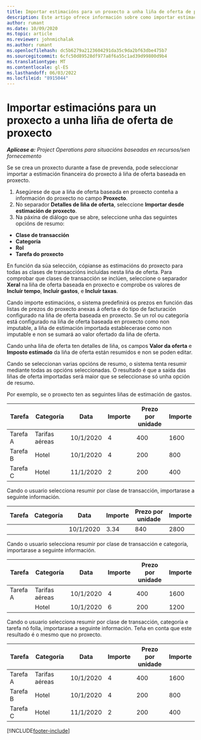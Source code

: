 ```yaml
---
title: Importar estimacións para un proxecto a unha liña de oferta de proxecto
description: Este artigo ofrece información sobre como importar estimacións dun proxecto a unha liña de cotización do proxecto.
author: rumant
ms.date: 10/09/2020
ms.topic: article
ms.reviewer: johnmichalak
ms.author: rumant
ms.openlocfilehash: dc5b6279a2123604291da35c9da2bf63dbe475b7
ms.sourcegitcommit: 6cfc50d89528df977a8f6a55c1ad39d99800d9b4
ms.translationtype: MT
ms.contentlocale: gl-ES
ms.lasthandoff: 06/03/2022
ms.locfileid: "8915044"
---
```

# <a name="import-estimates-for-a-project-to-a-project-quote-line"></a>Importar estimacións para un proxecto a unha liña de oferta de proxecto

_**Aplícase a:** Project Operations para situacións baseadas en recursos/sen fornecemento_


Se se crea un proxecto durante a fase de prevenda, pode seleccionar importar a estimación financeira do proxecto á liña de oferta baseada en proxecto.

1. Asegúrese de que a liña de oferta baseada en proxecto conteña a información do proxecto no campo **Proxecto**.
2. No separador **Detalles de liña de oferta**, seleccione **Importar desde estimación de proxecto**.
3. Na páxina de diálogo que se abre, seleccione unha das seguintes opcións de resumo:

  - **Clase de transacción**
  - **Categoría**
  - **Rol** 
  - **Tarefa do proxecto**

En función da súa selección, cópianse as estimacións do proxecto para todas as clases de transaccións incluídas nesta liña de oferta. Para comprobar que clases de transacción se inclúen, seleccione o separador **Xeral** na liña de oferta baseada en proxecto e comprobe os valores de **Incluír tempo**, **Incluír gastos**, e **Incluír taxas**.

Cando importe estimacións, o sistema predefinirá os prezos en función das listas de prezos do proxecto anexas á oferta e do tipo de facturación configurado na liña de oferta baseada en proxecto. Se un rol ou categoría está configurado na liña de oferta baseada en proxecto como non imputable, a liña de estimación importada establecerase como non imputable e non se sumará ao valor ofertado da liña de oferta.

Cando unha liña de oferta ten detalles de liña, os campos **Valor da oferta** e **Imposto estimado** da liña de oferta están resumidos e non se poden editar.

Cando se seleccionan varias opcións de resumo, o sistema tenta resumir mediante todas as opcións seleccionadas. O resultado é que a saída das liñas de oferta importadas será maior que se seleccionase só unha opción de resumo.

Por exemplo, se o proxecto ten as seguintes liñas de estimación de gastos.

| Tarefa | Categoría | Data | Importe | Prezo por unidade | Importe  |
| --- | --- | --- | --- | --- | --- |
| Tarefa A | Tarifas aéreas | 10/1/2020 | 4 | 400 | 1600 |
| Tarefa B | Hotel | 10/1/2020 | 4 | 200 | 800 |
| Tarefa C | Hotel | 11/1/2020 | 2 | 200 | 400 |

Cando o usuario selecciona resumir por clase de transacción, importarase a seguinte información.

| Tarefa | Categoría | Data | Importe | Prezo por unidade | Importe  |
| --- | --- | --- | --- | --- | --- |
| | | 10/1/2020 | 3.34 | 840 | 2800 |

Cando o usuario selecciona resumir por clase de transacción e categoría, importarase a seguinte información.

| Tarefa | Categoría | Data | Importe | Prezo por unidade | Importe  |
| --- | --- | --- | --- | --- | --- |
| Tarefa A | Tarifas aéreas | 10/1/2020 | 4 | 400 | 1600 |
| | Hotel | 10/1/2020 | 6 | 200 | 1200 |

Cando o usuario selecciona resumir por clase de transacción, categoría e tarefa nó folla, importarase a seguinte información. Teña en conta que este resultado é o mesmo que no proxecto.

| Tarefa | Categoría | Data | Importe | Prezo por unidade | Importe  |
| --- | --- | --- | --- | --- | --- |
| Tarefa A | Tarifas aéreas | 10/1/2020 | 4 | 400 | 1600 |
| Tarefa B | Hotel | 10/1/2020 | 4 | 200 | 800 |
| Tarefa C | Hotel | 11/1/2020 | 2 | 200 | 400 |


[!INCLUDE[footer-include](../includes/footer-banner.md)]
